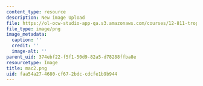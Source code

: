 ```yaml
---
content_type: resource
description: New image Upload
file: https://ol-ocw-studio-app-qa.s3.amazonaws.com/courses/12-811-tropical-meteorology-spring-2011/faa54a274680cf672bdccdcfe1b9b944_mac2.png
file_type: image/png
image_metadata:
  caption: ''
  credit: ''
  image-alt: ''
parent_uid: 374ebf22-f5f1-50d9-82a5-d78288ffba8e
resourcetype: Image
title: mac2.png
uid: faa54a27-4680-cf67-2bdc-cdcfe1b9b944
---
```

